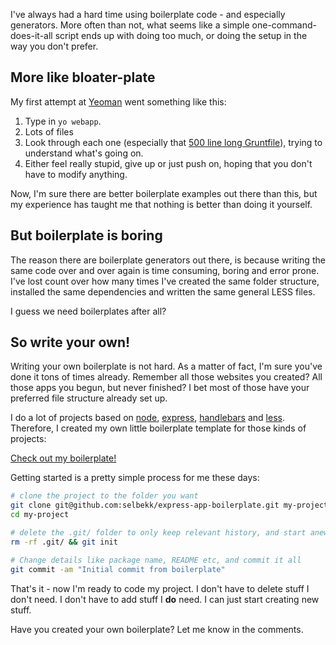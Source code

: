 <!---
title: Create your own boilerplate
published: December 10th, 2015
-->
I've always had a hard time using boilerplate code - and especially generators.
More often than not, what seems like a simple one-command-does-it-all script
ends up with doing too much, or doing the setup in the way you don't prefer.

## More like bloater-plate
My first attempt at [Yeoman](http://yeoman.io/) went something like this:

1. Type in `yo webapp`.
2. Lots of files
3. Look through each one (especially that [500 line long Gruntfile](https://github.com/yeoman/generator-webapp/blob/master/app/templates/Gruntfile.js)),
trying to understand what's going on.
4. Either feel really stupid, give up or just push on, hoping that you don't have
to modify anything.

Now, I'm sure there are better boilerplate examples out there than this, but my
experience has taught me that nothing is better than doing it yourself.

## But boilerplate is boring
The reason there are boilerplate generators out there, is because writing the
same code over and over again is time consuming, boring and error prone. I've
lost count over how many times I've created the same folder structure, installed
the same dependencies and written the same general LESS files.

I guess we need boilerplates after all?

## So write your own!

Writing your own boilerplate is not hard. As a matter of fact, I'm sure you've
done it tons of times already. Remember all those websites you created? All
those apps you begun, but never finished? I bet most of those have your
preferred file structure already set up.

I do a lot of projects based on [node](nodejs.org), [express](expressjs.com),
[handlebars](handlebarsjs.com) and [less](lesscss.org). Therefore, I created my own little boilerplate template for those kinds of projects:

[Check out my boilerplate!](https://github.com/selbekk/express-app-boilerplate)

Getting started is a pretty simple process for me these days:

```bash
# clone the project to the folder you want
git clone git@github.com:selbekk/express-app-boilerplate.git my-project
cd my-project

# delete the .git/ folder to only keep relevant history, and start anew
rm -rf .git/ && git init

# Change details like package name, README etc, and commit it all
git commit -am "Initial commit from boilerplate"
```

That's it - now I'm ready to code my project. I don't have to delete stuff I
don't need. I don't have to add stuff I __do__ need. I can just start creating
new stuff.

Have you created your own boilerplate? Let me know in the comments.

